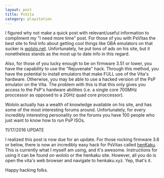 ```yaml
---
layout: post
title: PsVita
category: playstation
---
```


I figured why not make a quick post with relevant/useful information to
compliment my "I need more time" post. For those of you with PsVitas the best
site to find info about getting cool things like GBA emulators on that sucker
is [wololo.net](https://www.wololo.net). Unfortunately, he put tons of ads on his
site, but it nonetheless stands as the most up to date info in this regard.

Also, for those of you lucky enough to be on firmware 3.51 or lower, you have
the capability to use the "Rejuvenate" hack. Through this method, you have the
potential to install emulators that make FULL use of the Vita's hardware.
Otherwise, you may be able to use a hacked version of the PsP emulator on the
Vita. The problem with this is that this only gives you access to the PsP's
hardware abilities (i.e. a single core 700MHz proccessor as opposed to a 2GHz
  quad core proccessor).

Wololo actually has a wealth of knowledge available on his site, and has some of
the most interesting forums around. Unfortunately, for every incredibly
interesting personality on the forums you have 100 people who just want to know
how to run PsP ISOs.

11/17/2016 UPDATE

I realized this post is now due for an update. For those rocking firmware 3.6 or
below, there is now an incredibly easy hack for PsVitas called
[henKaku](https://henkaku.xyz). This is currently what I myself am using, and
it's awesome. Instructions for using it can be found on wololo or the henkaku
site. However, all you do is open the vita's web browser and navigate to
henkaku.xyz. Yep, that's it.

Happy hacking folks.
